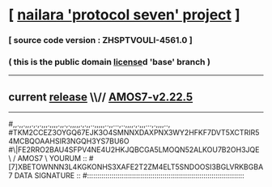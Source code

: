 
# [ [nailara 'protocol seven' project](http://nailara.network/) ]

### [ source code version : ZHSPTVOULI-4561.0 ]

### ( this is the public domain [license](../license)d 'base' branch )
---
## current [release](https://github.com/nailara-technologies/protocol-7/releases) \\\\// [AMOS7-v2.22.5](https://github.com/nailara-technologies/protocol-7/releases/tag/AMOS7-v2.22.5)
---

#,,.,,.,,,.,.,.,,,.,,,,.,,.,.,,,,,.,.,,..,,,,,..,,...,..,,,,.,.,,,...,.,,,,..,
#TKM2CCEZ3OYGQ67EJK3O4SMNNXDAXPNX3WY2HFKF7DVT5XCTRIR54MCBQOAAHSIR3NGQH3YS7BU6O
#\\\|FE2RRO2BAU4SFPV4NE4U2HKJQBCGA5LMOQN52ALKOU7B2OH3JQE \ / AMOS7 \ YOURUM ::
#\[7]XBETOWNNN3L4KGKONHS3XAFE2T2ZM4ELT5SNDOOSI3BGLVRKBGBA 7  DATA SIGNATURE ::
#:::::::::::::::::::::::::::::::::::::::::::::::::::::::::::::::::::::::::::::

